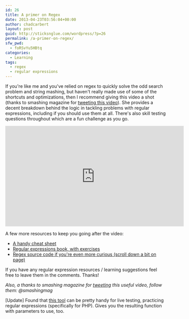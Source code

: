 ```yaml
---
id: 26
title: A primer on Regex
date: 2013-04-23T03:56:04+00:00
author: chadcarbert
layout: post
guid: http://sticksnglue.com/wordpress/?p=26
permalink: /a-primer-on-regex/
sfw_pwd:
  - foRSvYu5HBtq
categories:
  - Learning
tags:
  - regex
  - regular expressions
---
```

If you're like me and you've relied on regex to quickly solve the odd search problem and string mashing, but haven't really made use of some of the shortcuts and optimizations, then I recommend giving this video a shot (thanks to smashing magazine for [tweeting this video](https://twitter.com/smashingmag/status/326012584312569856)). She provides a decent breakdown behind the logic in tackling problems with regular expressions, including if you should use them at all. There's also skill testing questions throughout which are a fun challenge as you go.

<iframe width="560" height="315" src="https://www.youtube.com/embed/EkluES9Rvak" frameborder="0" allow="accelerometer; autoplay; encrypted-media; gyroscope; picture-in-picture" allowfullscreen></iframe>

A few more resources to keep you going after the video:

  * [A handy cheat sheet](http://www.cheatography.com/davechild/cheat-sheets/regular-expressions/)
  * [Regular expressions book, with exercises](http://regex.learncodethehardway.org/book/)
  * [Regex source code if you're even more curious (scroll down a bit on page)](http://www.codeguru.com/cpp/cpp/string/regex/article.php/c2791/Using-Regular-Expressions-for-SearchReplace.htm)

If you have any regular expression resources / learning suggestions feel free to leave them in the comments. Thanks!

_Also, a thanks to smashing magazine for [tweeting](https://twitter.com/smashingmag/status/326012584312569856) this useful video, follow them: @smashingmag_

[Update]
Found that [this tool](http://www.phpliveregex.com/) can be pretty handy for live testing, practicing regular expressions (specifically for PHP). Gives you the resulting function with parameters to use, too.